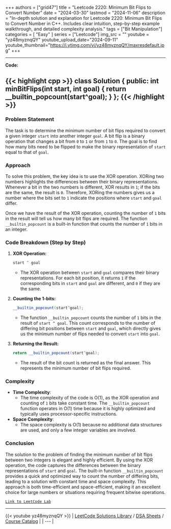 
+++
authors = ["grid47"]
title = "Leetcode 2220: Minimum Bit Flips to Convert Number"
date = "2024-03-30"
lastmod = "2024-11-06"
description = "In-depth solution and explanation for Leetcode 2220: Minimum Bit Flips to Convert Number in C++. Includes clear intuition, step-by-step example walkthrough, and detailed complexity analysis."
tags = ["Bit Manipulation"]
categories = [
    "Easy"
]
series = ["Leetcode"]
img_src = ""
youtube = "yz48myznqQY"
youtube_upload_date="2024-09-11"
youtube_thumbnail="https://i.ytimg.com/vi/yz48myznqQY/maxresdefault.jpg"
+++



---
**Code:**

{{< highlight cpp >}}
class Solution {
public:
    int minBitFlips(int start, int goal) {
        return __builtin_popcount(start^goal);
    }
};
{{< /highlight >}}
---

### Problem Statement
The task is to determine the minimum number of bit flips required to convert a given integer `start` into another integer `goal`. A bit flip is a binary operation that changes a bit from `0` to `1` or from `1` to `0`. The goal is to find how many bits need to be flipped to make the binary representation of `start` equal to that of `goal`.

### Approach
To solve this problem, the key idea is to use the XOR operation. XORing two numbers highlights the differences between their binary representations. Whenever a bit in the two numbers is different, XOR results in `1`; if the bits are the same, the result is `0`. Therefore, XORing the numbers gives us a number where the bits set to `1` indicate the positions where `start` and `goal` differ.

Once we have the result of the XOR operation, counting the number of `1` bits in the result will tell us how many bit flips are required. The function `__builtin_popcount` is a built-in function that counts the number of `1` bits in an integer.

### Code Breakdown (Step by Step)
1. **XOR Operation:**
   ```cpp
   start ^ goal
   ```
   - The XOR operation between `start` and `goal` compares their binary representations. For each bit position, it returns `1` if the corresponding bits in `start` and `goal` are different, and `0` if they are the same.

2. **Counting the 1-bits:**
   ```cpp
   __builtin_popcount(start^goal);
   ```
   - The function `__builtin_popcount` counts the number of `1` bits in the result of `start ^ goal`. This count corresponds to the number of differing bit positions between `start` and `goal`, which directly gives us the minimum number of flips needed to convert `start` into `goal`.

3. **Returning the Result:**
   ```cpp
   return __builtin_popcount(start^goal);
   ```
   - The result of the bit count is returned as the final answer. This represents the minimum number of bit flips required.

### Complexity
- **Time Complexity**: 
  - The time complexity of the code is O(1), as the XOR operation and counting of `1` bits take constant time. The `__builtin_popcount` function operates in O(1) time because it is highly optimized and typically uses processor-specific instructions.
- **Space Complexity**: 
  - The space complexity is O(1) because no additional data structures are used, and only a few integer variables are involved.

### Conclusion
The solution to the problem of finding the minimum number of bit flips between two integers is elegant and highly efficient. By using the XOR operation, the code captures the differences between the binary representations of `start` and `goal`. The built-in function `__builtin_popcount` provides a quick and optimized way to count the number of differing bits, leading to a solution with constant time and space complexity. This approach is both time-efficient and space-efficient, making it an excellent choice for large numbers or situations requiring frequent bitwise operations.

[`Link to LeetCode Lab`](https://leetcode.com/problems/minimum-bit-flips-to-convert-number/description/)

---
{{< youtube yz48myznqQY >}}
| [LeetCode Solutions Library](https://grid47.xyz/leetcode/) / [DSA Sheets](https://grid47.xyz/sheets/) / [Course Catalog](https://grid47.xyz/courses/) |
| --- |

